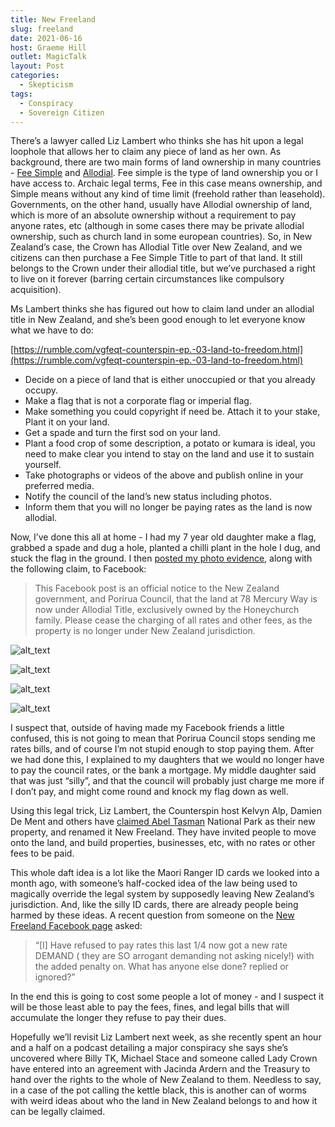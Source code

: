 ```yaml
---
title: New Freeland
slug: freeland
date: 2021-06-16
host: Graeme Hill
outlet: MagicTalk
layout: Post
categories:
  - Skepticism
tags:
  - Conspiracy
  - Sovereign Citizen
---
```


There’s a lawyer called Liz Lambert who thinks she has hit upon a legal loophole that allows her to claim any piece of land as her own. As background, there are two main forms of land ownership in many countries - [Fee Simple](https://en.wikipedia.org/wiki/Fee_simple) and [Allodial](https://en.wikipedia.org/wiki/Allodial_title). Fee simple is the type of land ownership you or I have access to. Archaic legal terms, Fee in this case means ownership, and Simple means without any kind of time limit (freehold rather than leasehold). Governments, on the other hand, usually have Allodial ownership of land, which is more of an absolute ownership without a requirement to pay anyone rates, etc (although in some cases there may be private allodial ownership, such as church land in some european countries). So, in New Zealand’s case, the Crown has Allodial Title over New Zealand, and we citizens can then purchase a Fee Simple Title to part of that land. It still belongs to the Crown under their allodial title, but we’ve purchased a right to live on it forever (barring certain circumstances like compulsory acquisition).

<!-- more -->

Ms Lambert thinks she has figured out how to claim land under an allodial title in New Zealand, and she’s been good enough to let everyone know what we have to do:

[https://rumble.com/vgfeqt-counterspin-ep.-03-land-to-freedom.html](https://rumble.com/vgfeqt-counterspin-ep.-03-land-to-freedom.html)

* Decide on a piece of land that is either unoccupied or that you already occupy.
* Make a flag that is not a corporate flag or imperial flag.
* Make something you could copyright if need be. Attach it to your stake, Plant it on your land.
* Get a spade and turn the first sod on your land.
* Plant a food crop of some description, a potato or kumara is ideal, you need to make clear you intend to stay on the land and use it to sustain yourself.
* Take photographs or videos of the above and publish online in your preferred media.
* Notify the council of the land’s new status including photos.
* Inform them that you will no longer be paying rates as the land is now allodial.

Now, I’ve done this all at home - I had my 7 year old daughter make a flag, grabbed a spade and dug a hole, planted a chilli plant in the hole I dug, and stuck the flag in the ground. I then [posted my photo evidence](https://www.facebook.com/mark.honeychurch/posts/10159391476564002), along with the following claim, to Facebook:

> This Facebook post is an official notice to the New Zealand government, and Porirua Council, that the land at 78 Mercury Way is now under Allodial Title, exclusively owned by the Honeychurch family. Please cease the charging of all rates and other fees, as the property is no longer under New Zealand jurisdiction.

![alt_text](images/IMG_0474.jpg)

![alt_text](images/IMG_0475.jpg)

![alt_text](images/IMG_0477.jpg)

![alt_text](images/IMG_0480.jpg)

I suspect that, outside of having made my Facebook friends a little confused, this is not going to mean that Porirua Council stops sending me rates bills, and of course I’m not stupid enough to stop paying them. After we had done this, I explained to my daughters that we would no longer have to pay the council rates, or the bank a mortgage. My middle daughter said that was just “silly”, and that the council will probably just charge me more if I don’t pay, and might come round and knock my flag down as well.

Using this legal trick, Liz Lambert, the Counterspin host Kelvyn Alp, Damien De Ment and others have [claimed Abel Tasman](https://www.facebook.com/permalink.php?story_fbid=104897801538636&id=104863411542075) National Park as their new property, and renamed it New Freeland. They have invited people to move onto the land, and build properties, businesses, etc, with no rates or other fees to be paid.

This whole daft idea is a lot like the Maori Ranger ID cards we looked into a month ago, with someone’s half-cocked idea of the law being used to magically override the legal system by supposedly leaving New Zealand’s jurisdiction. And, like the silly ID cards, there are already people being harmed by these ideas. A recent question from someone on the [New Freeland Facebook page](https://www.facebook.com/New-Freeland-Official-104863411542075/) asked:

> “[I] Have refused to pay rates this last 1/4 now got a new rate DEMAND ( they are SO arrogant demanding not asking nicely!) with the added penalty on. What has anyone else done? replied or ignored?”

In the end this is going to cost some people a lot of money - and I suspect it will be those least able to pay the fees, fines, and legal bills that will accumulate the longer they refuse to pay their dues.

Hopefully we’ll revisit Liz Lambert next week, as she recently spent an hour and a half on a podcast detailing a major conspiracy she says she’s uncovered where Billy TK, Michael Stace and someone called Lady Crown have entered into an agreement with Jacinda Ardern and the Treasury to hand over the rights to the whole of New Zealand to them. Needless to say, in a case of the pot calling the kettle black, this is another can of worms with weird ideas about who the land in New Zealand belongs to and how it can be legally claimed.
